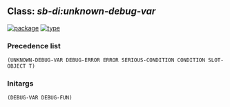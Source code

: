 ## Class: ***sb-di:unknown-debug-var***
[![package](https://img.shields.io/badge/Package-SB--DI-5f9ea0.svg?style=social&colorA=999999)](../) [![type](https://img.shields.io/badge/Type-Class-5f9ea0.svg?style=social&colorA=999999)](../#class) 
### Precedence list
```
(UNKNOWN-DEBUG-VAR DEBUG-ERROR ERROR SERIOUS-CONDITION CONDITION SLOT-OBJECT T)
```
### Initargs
```
(DEBUG-VAR DEBUG-FUN)
```
